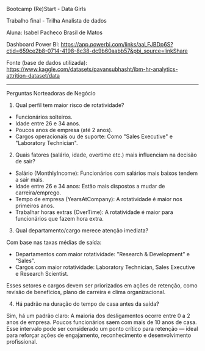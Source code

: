 Bootcamp (Re)Start - Data Girls

Trabalho final - Trilha Analista de dados

Aluna: Isabel Pacheco Brasil de Matos

Dashboard Power BI: https://app.powerbi.com/links/aaLFJBDp6S?ctid=659ce2b8-0714-4198-8c38-dc9b60aabb57&pbi_source=linkShare

Fonte (base de dados utilizada): https://www.kaggle.com/datasets/pavansubhasht/ibm-hr-analytics-attrition-dataset/data

-----------------------------------------------------------------------------------------------------------------------------

Perguntas Norteadoras de Negócio


1. Qual perfil tem maior risco de rotatividade?
   
- Funcionários solteiros.
- Idade entre 26 e 34 anos.
- Poucos anos de empresa (até 2 anos).
- Cargos operacionais ou de suporte: Como "Sales Executive" e "Laboratory Technician".
  

2. Quais fatores (salário, idade, overtime etc.) mais influenciam na decisão de sair?

- Salário (MonthlyIncome): Funcionários com salários mais baixos tendem a sair mais.
- Idade entre 26 e 34 anos: Estão mais dispostos a mudar de carreira/emprego.
- Tempo de empresa (YearsAtCompany): A rotatividade é maior nos primeiros anos.
- Trabalhar horas extras (OverTime): A rotatividade é maior para funcionários que fazem hora extra.


3. Qual departamento/cargo merece atenção imediata?

Com base nas taxas médias de saída:
- Departamentos com maior rotatividade: "Research & Development" e "Sales".
- Cargos com maior rotatividade: Laboratory Technician, Sales Executive e Research Scientist.

Esses setores e cargos devem ser priorizados em ações de retenção, como revisão de benefícios, plano de carreira e clima organizacional.

  
4. Há padrão na duração do tempo de casa antes da saída?

Sim, há um padrão claro: A maioria dos desligamentos ocorre entre 0 a 2 anos de empresa. Poucos funcionários saem com mais de 10 anos de casa. Esse intervalo pode ser considerado um ponto crítico para retenção — ideal para reforçar ações de engajamento, reconhecimento e desenvolvimento profissional.
